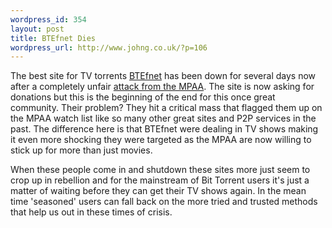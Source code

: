 ```yaml
--- 
wordpress_id: 354
layout: post
title: BTEfnet Dies
wordpress_url: http://www.johng.co.uk/?p=106
---
```

The best site for TV torrents <a target="_self" href="http://www.btefnet.com">BTEfnet</a> has been down for several days now after a completely unfair <a target="_self" href="http://www.slyck.com/news.php?story=786">attack from the MPAA</a>. The site is now asking for donations but this is the beginning of the end for this once great community. Their problem? They hit a critical mass that flagged them up on the MPAA watch list like so many other great sites and P2P services in the past. The difference here is that BTEfnet were dealing in TV shows making it even more shocking they were targeted as the MPAA are now willing to stick up for more than just movies.

When these people come in and shutdown these sites more just seem to crop up in rebellion and for the mainstream of Bit Torrent users it's just a matter of waiting before they can get their TV shows again. In the mean time 'seasoned' users can fall back on the more tried and trusted methods that help us out in these times of crisis.
